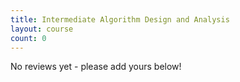 ```yaml
---
title: Intermediate Algorithm Design and Analysis
layout: course
count: 0
---
```


No reviews yet - please add yours below!
